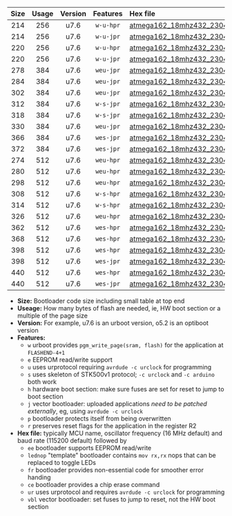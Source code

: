 |Size|Usage|Version|Features|Hex file|
|:-:|:-:|:-:|:-:|:--|
|214|256|u7.6|`w-u-hpr`|[atmega162_18mhz432_230400bps_ur.hex](https://raw.githubusercontent.com/stefanrueger/urboot/main//atmega162_18mhz432_230400bps_ur.hex)|
|214|256|u7.6|`w-u-jpr`|[atmega162_18mhz432_230400bps_ur_vbl.hex](https://raw.githubusercontent.com/stefanrueger/urboot/main//atmega162_18mhz432_230400bps_ur_vbl.hex)|
|220|256|u7.6|`w-u-hpr`|[atmega162_18mhz432_230400bps_lednop_ur.hex](https://raw.githubusercontent.com/stefanrueger/urboot/main//atmega162_18mhz432_230400bps_lednop_ur.hex)|
|220|256|u7.6|`w-u-jpr`|[atmega162_18mhz432_230400bps_lednop_ur_vbl.hex](https://raw.githubusercontent.com/stefanrueger/urboot/main//atmega162_18mhz432_230400bps_lednop_ur_vbl.hex)|
|278|384|u7.6|`weu-jpr`|[atmega162_18mhz432_230400bps_ee_ur_vbl.hex](https://raw.githubusercontent.com/stefanrueger/urboot/main//atmega162_18mhz432_230400bps_ee_ur_vbl.hex)|
|284|384|u7.6|`weu-jpr`|[atmega162_18mhz432_230400bps_ee_lednop_ur_vbl.hex](https://raw.githubusercontent.com/stefanrueger/urboot/main//atmega162_18mhz432_230400bps_ee_lednop_ur_vbl.hex)|
|302|384|u7.6|`weu-jpr`|[atmega162_18mhz432_230400bps_ee_lednop_fr_ur_vbl.hex](https://raw.githubusercontent.com/stefanrueger/urboot/main//atmega162_18mhz432_230400bps_ee_lednop_fr_ur_vbl.hex)|
|312|384|u7.6|`w-s-jpr`|[atmega162_18mhz432_230400bps_vbl.hex](https://raw.githubusercontent.com/stefanrueger/urboot/main//atmega162_18mhz432_230400bps_vbl.hex)|
|318|384|u7.6|`w-s-jpr`|[atmega162_18mhz432_230400bps_lednop_vbl.hex](https://raw.githubusercontent.com/stefanrueger/urboot/main//atmega162_18mhz432_230400bps_lednop_vbl.hex)|
|330|384|u7.6|`weu-jpr`|[atmega162_18mhz432_230400bps_ee_lednop_fr_ce_ur_vbl.hex](https://raw.githubusercontent.com/stefanrueger/urboot/main//atmega162_18mhz432_230400bps_ee_lednop_fr_ce_ur_vbl.hex)|
|366|384|u7.6|`wes-jpr`|[atmega162_18mhz432_230400bps_ee_vbl.hex](https://raw.githubusercontent.com/stefanrueger/urboot/main//atmega162_18mhz432_230400bps_ee_vbl.hex)|
|372|384|u7.6|`wes-jpr`|[atmega162_18mhz432_230400bps_ee_lednop_vbl.hex](https://raw.githubusercontent.com/stefanrueger/urboot/main//atmega162_18mhz432_230400bps_ee_lednop_vbl.hex)|
|274|512|u7.6|`weu-hpr`|[atmega162_18mhz432_230400bps_ee_ur.hex](https://raw.githubusercontent.com/stefanrueger/urboot/main//atmega162_18mhz432_230400bps_ee_ur.hex)|
|280|512|u7.6|`weu-hpr`|[atmega162_18mhz432_230400bps_ee_lednop_ur.hex](https://raw.githubusercontent.com/stefanrueger/urboot/main//atmega162_18mhz432_230400bps_ee_lednop_ur.hex)|
|298|512|u7.6|`weu-hpr`|[atmega162_18mhz432_230400bps_ee_lednop_fr_ur.hex](https://raw.githubusercontent.com/stefanrueger/urboot/main//atmega162_18mhz432_230400bps_ee_lednop_fr_ur.hex)|
|308|512|u7.6|`w-s-hpr`|[atmega162_18mhz432_230400bps.hex](https://raw.githubusercontent.com/stefanrueger/urboot/main//atmega162_18mhz432_230400bps.hex)|
|314|512|u7.6|`w-s-hpr`|[atmega162_18mhz432_230400bps_lednop.hex](https://raw.githubusercontent.com/stefanrueger/urboot/main//atmega162_18mhz432_230400bps_lednop.hex)|
|326|512|u7.6|`weu-hpr`|[atmega162_18mhz432_230400bps_ee_lednop_fr_ce_ur.hex](https://raw.githubusercontent.com/stefanrueger/urboot/main//atmega162_18mhz432_230400bps_ee_lednop_fr_ce_ur.hex)|
|362|512|u7.6|`wes-hpr`|[atmega162_18mhz432_230400bps_ee.hex](https://raw.githubusercontent.com/stefanrueger/urboot/main//atmega162_18mhz432_230400bps_ee.hex)|
|368|512|u7.6|`wes-hpr`|[atmega162_18mhz432_230400bps_ee_lednop.hex](https://raw.githubusercontent.com/stefanrueger/urboot/main//atmega162_18mhz432_230400bps_ee_lednop.hex)|
|398|512|u7.6|`wes-hpr`|[atmega162_18mhz432_230400bps_ee_lednop_fr.hex](https://raw.githubusercontent.com/stefanrueger/urboot/main//atmega162_18mhz432_230400bps_ee_lednop_fr.hex)|
|398|512|u7.6|`wes-jpr`|[atmega162_18mhz432_230400bps_ee_lednop_fr_vbl.hex](https://raw.githubusercontent.com/stefanrueger/urboot/main//atmega162_18mhz432_230400bps_ee_lednop_fr_vbl.hex)|
|440|512|u7.6|`wes-hpr`|[atmega162_18mhz432_230400bps_ee_lednop_fr_ce.hex](https://raw.githubusercontent.com/stefanrueger/urboot/main//atmega162_18mhz432_230400bps_ee_lednop_fr_ce.hex)|
|440|512|u7.6|`wes-jpr`|[atmega162_18mhz432_230400bps_ee_lednop_fr_ce_vbl.hex](https://raw.githubusercontent.com/stefanrueger/urboot/main//atmega162_18mhz432_230400bps_ee_lednop_fr_ce_vbl.hex)|

- **Size:** Bootloader code size including small table at top end
- **Useage:** How many bytes of flash are needed, ie, HW boot section or a multiple of the page size
- **Version:** For example, u7.6 is an urboot version, o5.2 is an optiboot version
- **Features:**
  + `w` urboot provides `pgm_write_page(sram, flash)` for the application at `FLASHEND-4+1`
  + `e` EEPROM read/write support
  + `u` uses urprotocol requiring `avrdude -c urclock` for programming
  + `s` uses skeleton of STK500v1 protocol; `-c urclock` and `-c arduino` both work
  + `h` hardware boot section: make sure fuses are set for reset to jump to boot section
  + `j` vector bootloader: uploaded applications *need to be patched externally*, eg, using `avrdude -c urclock`
  + `p` bootloader protects itself from being overwritten
  + `r` preserves reset flags for the application in the register R2
- **Hex file:** typically MCU name, oscillator frequency (16 MHz default) and baud rate (115200 default) followed by
  + `ee` bootloader supports EEPROM read/write
  + `lednop` "template" bootloader contains `mov rx,rx` nops that can be replaced to toggle LEDs
  + `fr` bootloader provides non-essential code for smoother error handing
  + `ce` bootloader provides a chip erase command
  + `ur` uses urprotocol and requires `avrdude -c urclock` for programming
  + `vbl` vector bootloader: set fuses to jump to reset, not the HW boot section
